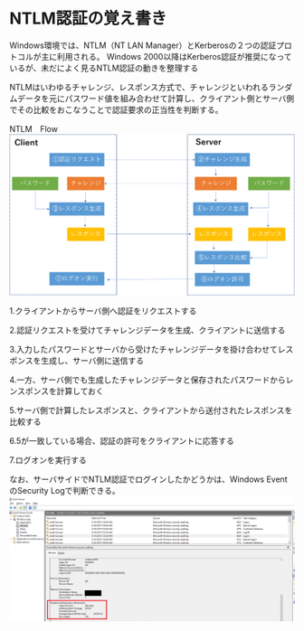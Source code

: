 # NTLM認証の覚え書き


Windows環境では、NTLM（NT LAN Manager）とKerberosの２つの認証プロトコルが主に利用される。
Windows 2000以降はKerberos認証が推奨になっているが、未だによく見るNTLM認証の動きを整理する

NTLMはいわゆるチャレンジ、レスポンス方式で、チャレンジといわれるランダムデータを元にパスワード値を組み合わせて計算し、クライアント側とサーバ側でその比較をおこなうことで認証要求の正当性を判断する。


NTLM　Flow
![NTLM Flow](/img/20190616_ntlm/NTLM_Flow.png)


1.クライアントからサーバ側へ認証をリクエストする

2.認証リクエストを受けてチャレンジデータを生成、クライアントに送信する

3.入力したパスワードとサーバから受けたチャレンジデータを掛け合わせてレスポンスを生成し、サーバ側に送信する

4.一方、サーバ側でも生成したチャレンジデータと保存されたパスワードからレンスポンスを計算しておく

5.サーバ側で計算したレスポンスと、クライアントから送付されたレスポンスを比較する

6.5が一致している場合、認証の許可をクライアントに応答する

7.ログオンを実行する

なお、サーバサイドでNTLM認証でログインしたかどうかは、Windows EventのSecurity Logで判断できる。
![EventLog](/img/20190616_ntlm/NTLM.png)
